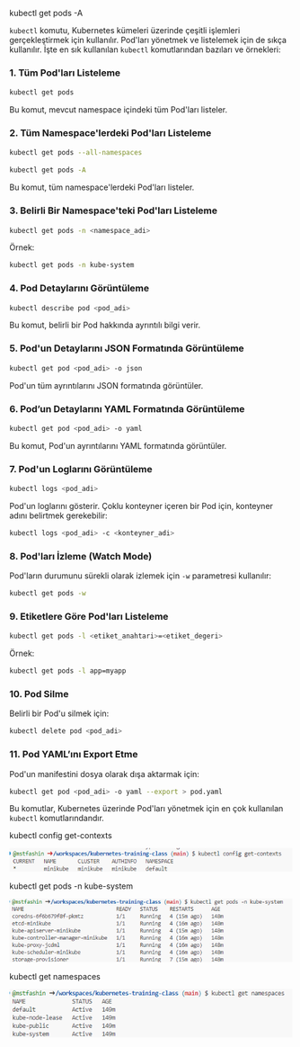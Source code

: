kubectl get pods -A

`kubectl` komutu, Kubernetes kümeleri üzerinde çeşitli işlemleri gerçekleştirmek için kullanılır. Pod'ları yönetmek ve listelemek için de sıkça kullanılır. İşte en sık kullanılan `kubectl` komutlarından bazıları ve örnekleri:

### 1. Tüm Pod'ları Listeleme
```bash
kubectl get pods
```
Bu komut, mevcut namespace içindeki tüm Pod'ları listeler.

### 2. Tüm Namespace'lerdeki Pod'ları Listeleme
```bash
kubectl get pods --all-namespaces
```
```bash
kubectl get pods -A
```
Bu komut, tüm namespace'lerdeki Pod'ları listeler.

### 3. Belirli Bir Namespace'teki Pod'ları Listeleme
```bash
kubectl get pods -n <namespace_adi>
```
Örnek:
```bash
kubectl get pods -n kube-system
```

### 4. Pod Detaylarını Görüntüleme
```bash
kubectl describe pod <pod_adi>
```
Bu komut, belirli bir Pod hakkında ayrıntılı bilgi verir.

### 5. Pod'un Detaylarını JSON Formatında Görüntüleme
```bash
kubectl get pod <pod_adi> -o json
```
Pod'un tüm ayrıntılarını JSON formatında görüntüler.

### 6. Pod’un Detaylarını YAML Formatında Görüntüleme
```bash
kubectl get pod <pod_adi> -o yaml
```
Bu komut, Pod'un ayrıntılarını YAML formatında görüntüler.

### 7. Pod'un Loglarını Görüntüleme
```bash
kubectl logs <pod_adi>
```
Pod'un loglarını gösterir. Çoklu konteyner içeren bir Pod için, konteyner adını belirtmek gerekebilir:
```bash
kubectl logs <pod_adi> -c <konteyner_adi>
```

### 8. Pod'ları İzleme (Watch Mode)
Pod'ların durumunu sürekli olarak izlemek için `-w` parametresi kullanılır:
```bash
kubectl get pods -w
```

### 9. Etiketlere Göre Pod'ları Listeleme
```bash
kubectl get pods -l <etiket_anahtari>=<etiket_degeri>
```
Örnek:
```bash
kubectl get pods -l app=myapp
```

### 10. Pod Silme
Belirli bir Pod'u silmek için:
```bash
kubectl delete pod <pod_adi>
```

### 11. Pod YAML’ını Export Etme
Pod'un manifestini dosya olarak dışa aktarmak için:
```bash
kubectl get pod <pod_adi> -o yaml --export > pod.yaml
```

Bu komutlar, Kubernetes üzerinde Pod'ları yönetmek için en çok kullanılan `kubectl` komutlarındandır.

kubectl config get-contexts

![alt](./images/kubectl-config-get-contexts.png)

kubectl get pods -n kube-system

![alt](./images/kubectl-get-pods.png)

kubectl get namespaces

![alt](./images/kubectl-get-namespaces.png)